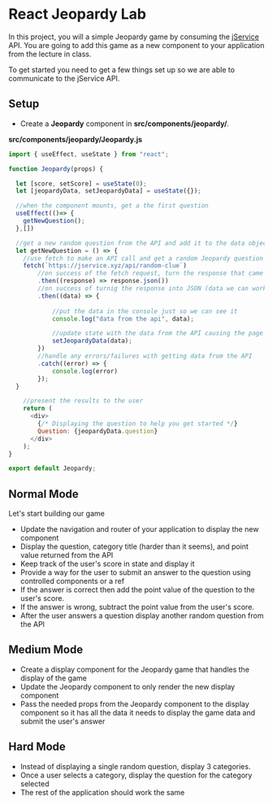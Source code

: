 # React Jeopardy Lab
In this project, you will a simple Jeopardy game by consuming the [jService](http://jservice.xyz/) API. You are going to add this game as a new component to your application from the lecture in class.

To get started you need to get a few things set up so we are able to communicate to the jService API.

## Setup

* Create a **Jeopardy** component in **src/components/jeopardy/**.

**src/components/jeopardy/Jeopardy.js**
```javascript
import { useEffect, useState } from "react";

function Jeopardy(props) {

  let [score, setScore] = useState(0);
  let [jeopardyData, setJeopardyData] = useState({});

  //when the component mounts, get a the first question
  useEffect(()=> {
    getNewQuestion();
  },[])

  //get a new random question from the API and add it to the data object in state
  let getNewQuestion = () => {
    //use fetch to make an API call and get a random Jeopardy question (returns a promise)
    fetch(`https://jservice.xyz/api/random-clue`)
        //on success of the fetch request, turn the response that came back into JSON
        .then((response) => response.json())
        //on success of turnig the response into JSON (data we can work with), lets add that data to state
        .then((data) => {
            
            //put the data in the console just so we can see it
            console.log("data from the api", data);

            //update state with the data from the API causing the page to re-render
            setJeopardyData(data);
        })
        //handle any errors/failures with getting data from the API
        .catch((error) => {
            console.log(error)
        });
  }

    //present the results to the user
    return (
      <div>
        {/* Displaying the question to help you get started */}
        Question: {jeopardyData.question}
      </div>
    );
}

export default Jeopardy;
```

## Normal Mode
Let's start building our game

* Update the navigation and router of your application to display the new component
* Display the question, category title (harder than it seems), and point value returned from the API
* Keep track of the user's score in state and display it
* Provide a way for the user to submit an answer to the question using controlled components or a ref
* If the answer is correct then add the point value of the question to the user's score. 
* If the answer is wrong, subtract the point value from the user's score.
* After the user answers a question display another random question from the API

## Medium Mode 

* Create a display component for the Jeopardy game that handles the display of the game
* Update the Jeopardy component to only render the new display component
* Pass the needed props from the Jeopardy component to the display component so it has all the data it needs to display the game data and submit the user's answer

## Hard Mode
* Instead of displaying a single random question, display 3 categories. 
* Once a user selects a category, display the question for the category selected
* The rest of the application should work the same